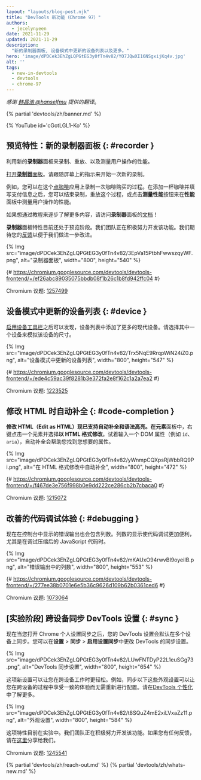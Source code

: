 ```yaml
---
layout: "layouts/blog-post.njk"
title: "DevTools 新功能（Chrome 97）"
authors:
  - jecelynyeen
date: 2021-11-29
updated: 2021-11-29
description:
  "新的录制器面板, 设备模式中更新的设备列表以及更多。"
hero: 'image/dPDCek3EhZgLQPGtEG3y0fTn4v82/YO7JQwXI16NSgxijKq4v.jpg'
alt: ''
tags:
  - new-in-devtools
  - devtools
  - chrome-97
---
```


<!-- start: translation instructions -->
<!-- 1. Remove the "draft: true" tag above when submitting PR -->
<!-- 2. Provide translations under each of the English commented original content, do not delete English comment -->
<!-- 3. Translate the "description" tag above -->
<!-- 4. Translate all the <img> alt text -->
<!-- 5. Update the whats-new.md file -->
<!-- end: translation instructions -->

*感谢 [韩昌浩 @hanselfmu](https://github.com/hanselfmu) 提供的翻译*。

{% partial 'devtools/zh/banner.md' %}

{% YouTube id='cGotLGL1-Ko' %}

<!-- ## Preview feature: New Recorder panel {: #recorder } -->
## 预览特性：新的**录制器**面板 {: #recorder }

<!-- Use the new **Recorder** panel to record, replay and measure user flows.  -->
利用新的**录制器**面板来录制、重放、以及测量用户操作的性能。

<!-- [Open the **Recorder** panel](/docs/devtools/recorder/#open). Follow the instructions on screen to start a new recording.  -->
[打开**录制器**面板](/docs/devtools/recorder/#open)。请跟随屏幕上的指示来开始一次新的录制。

<!-- For example, you can record the coffee checkout process with this [coffee ordering demo](https://coffee-cart.netlify.app/) application. After adding a coffee and filling out payment details, you can end the recording, replay the process or click on the **Measure performance** button to measure the user flow in the **Performance** panel. -->
例如，您可以在这个[点咖啡](https://coffee-cart.netlify.app/)应用上录制一次咖啡购买的过程。在添加一杯咖啡并填写支付信息之后，您可以结束录制，重放这个过程，或点击**测量性能**按钮来在**性能**面板中测量用户操作的性能。

<!-- Go to the **Recorder** panel [documentation](/docs/devtools/recorder/) to learn more with the step-by-step tutorial! -->
如果想通过教程来逐步了解更多内容，请访问**录制器**面板的[文档](/docs/devtools/recorder/)！

<!-- The **Recorder** panel is a preview feature. Our team is still actively working on it and we are looking for your [feedback](https://goo.gle/recorder-feedback) for further enhancements. -->
**录制器**面板特性目前还处于预览阶段。我们团队正在积极努力开发该功能。我们期待您的[反馈](https://goo.gle/recorder-feedback)以便于我们做进一步改进。

{% Img src="image/dPDCek3EhZgLQPGtEG3y0fTn4v82/3EpVa15PtbhFwwszqyWF.png", alt="录制器面板", width="800", height="540" %}

{# https://chromium.googlesource.com/devtools/devtools-frontend/+/ef26abc89035075bbdb08f1b26c1b8fd942ffc04 #}

Chromium 议题: [1257499](https://crbug.com/1257499)


<!-- ## Refresh device list in Device Mode {: #device } -->
## 设备模式中更新的设备列表 {: #device }

<!-- [Enabling the Device Toolbar](/docs/devtools/device-mode#viewport), more modern devices are now added in the device list. Select a device to simulate its dimensions. -->
[启用设备工具栏](/docs/devtools/device-mode#viewport)之后可以发现，设备列表中添加了更多的现代设备。请选择其中一个设备来模拟该设备的尺寸。

{% Img src="image/dPDCek3EhZgLQPGtEG3y0fTn4v82/Trx5NqE9RrqpWiN24iZ0.png", alt="设备模式中更新的设备列表", width="800", height="547" %}

{# https://chromium.googlesource.com/devtools/devtools-frontend/+/ede4c59ac39f8281b3e372fa2e8f162c1a2a7ea2 #}

Chromium 议题: [1223525](https://crbug.com/1223525)


<!-- ## Autocomplete with Edit as HTML {: #code-completion } -->
## 修改 HTML 时自动补全 {: #code-completion }

<!-- The **Edit as HTML** UI now supports autocomplete and syntax highlights. In the **Elements** panel, right click on an element, and select  **Edit as HTML**. Try typing a DOM property (e.g. `id`, `aria`), the autocomplete should help you find the property name you're looking for. -->
**修改 HTML（Edit as HTML）**现已支持自动补全和语法高亮。在**元素**面板中，右键点击一个元素并选择**以 HTML 格式修改**。试着输入一个 DOM 属性（例如 `id`、`aria`），自动补全会帮助您找到您想要的属性。

{% Img src="image/dPDCek3EhZgLQPGtEG3y0fTn4v82/yWnmpCQXpsRjWbbRQ9Pi.png", alt="在 HTML 格式修改中自动补全", width="800", height="472" %}

{# https://chromium.googlesource.com/devtools/devtools-frontend/+/f467de3e756f998b0e9dd222ce286cb2b7cbaca0 #}

Chromium 议题: [1215072](https://crbug.com/1215072)


<!-- ## Improved code debugging experience {: #debugging } -->
## 改善的代码调试体验 {: #debugging }

<!-- Column numbers are now included in the output error in the Console. Having easy access to the column number is essential for debugging especially with minified JavaScript. -->
现在在控制台中显示的错误输出也会包含列数。列数的显示使代码调试更加便利，尤其是在调试压缩后的 JavaScript 代码时。

{% Img src="image/dPDCek3EhZgLQPGtEG3y0fTn4v82/mKAUxO94rwvBI9oyeiIB.png", alt="错误输出中的列数", width="800", height="553" %}

{# https://chromium.googlesource.com/devtools/devtools-frontend/+/277ee38b0701e6e5b36c9626d109b62b0361ced6 #}

Chromium 议题: [1073064](https://crbug.com/1073064)


<!-- ## [Experimental] Syncing DevTools settings across devices {: #sync } -->
## [实验阶段] 跨设备同步 DevTools 设置 {: #sync }

<!-- Your DevTools settings are now synced across devices by default when you turn on Chrome profile sync. You can change the DevTools sync settings via **Settings** > **Sync** > **Enable settings sync**.  -->
现在当您打开 Chrome 个人设置同步之后，您的 DevTools 设置会默认在多个设备上同步。您可以在**设置** > **同步** > **启用设置同步**中更改 DevTools 的同步设置。

{% Img src="image/dPDCek3EhZgLQPGtEG3y0fTn4v82/LUwFNTDyP22L1euSGg73.png", alt="DevTools 同步设置", width="800", height="654" %}

<!-- This new setting makes it easier for you to work across devices. For example, the following appearance settings are synced so you have a consistent experience across devices and don’t need to re-define the same settings again. Learn more about the sync feature in [DevTools customization](/docs/devtools/customize/). -->
这项新设置可以让您在跨设备工作时更轻松。例如，同步以下这些外观设置可以让您在跨设备的过程中享受一致的体验而无需重新进行配置。请在[DevTools 个性化](/docs/devtools/customize/)中了解更多。

{% Img src="image/dPDCek3EhZgLQPGtEG3y0fTn4v82/t8SQuZ4mE2xiLVxaZz11.png", alt="外观设置", width="800", height="584" %}

<!-- This feature is experimental at the moment, the team is still actively working on it. If you have any feedback, please share with us [here](https://crbug.com/1245541). -->
这项特性目前在实验中。我们团队正在积极努力开发该功能。如果您有任何反馈，请在[这里](https://crbug.com/1245541)分享给我们。

Chromium 议题: [1245541](https://crbug.com/1245541)

{% partial 'devtools/zh/reach-out.md' %}
{% partial 'devtools/zh/whats-new.md' %}
